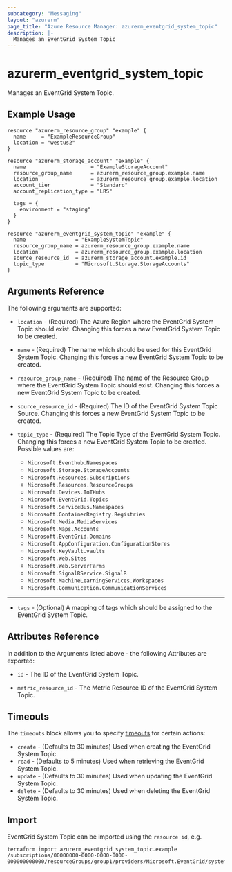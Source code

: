 ```yaml
---
subcategory: "Messaging"
layout: "azurerm"
page_title: "Azure Resource Manager: azurerm_eventgrid_system_topic"
description: |-
  Manages an EventGrid System Topic
---
```


# azurerm_eventgrid_system_topic

Manages an EventGrid System Topic.

## Example Usage

```hcl
resource "azurerm_resource_group" "example" {
  name     = "ExampleResourceGroup"
  location = "westus2"
}

resource "azurerm_storage_account" "example" {
  name                     = "ExampleStorageAccount"
  resource_group_name      = azurerm_resource_group.example.name
  location                 = azurerm_resource_group.example.location
  account_tier             = "Standard"
  account_replication_type = "LRS"

  tags = {
    environment = "staging"
  }
}

resource "azurerm_eventgrid_system_topic" "example" {
  name                = "ExampleSystemTopic"
  resource_group_name = azurerm_resource_group.example.name
  location            = azurerm_resource_group.example.location
  source_resource_id  = azurerm_storage_account.example.id
  topic_type          = "Microsoft.Storage.StorageAccounts"
}
```

## Arguments Reference

The following arguments are supported:

* `location` - (Required) The Azure Region where the EventGrid System Topic should exist. Changing this forces a new EventGrid System Topic to be created.

* `name` - (Required) The name which should be used for this EventGrid System Topic. Changing this forces a new EventGrid System Topic to be created.

* `resource_group_name` - (Required) The name of the Resource Group where the EventGrid System Topic should exist. Changing this forces a new EventGrid System Topic to be created.

* `source_resource_id` - (Required) The ID of the EventGrid System Topic Source. Changing this forces a new EventGrid System Topic to be created.

* `topic_type` - (Required) The Topic Type of the EventGrid System Topic. Changing this forces a new EventGrid System Topic to be created. Possible values are:
  * `Microsoft.Eventhub.Namespaces`
  * `Microsoft.Storage.StorageAccounts`
  * `Microsoft.Resources.Subscriptions`
  * `Microsoft.Resources.ResourceGroups`
  * `Microsoft.Devices.IoTHubs`
  * `Microsoft.EventGrid.Topics`
  * `Microsoft.ServiceBus.Namespaces`
  * `Microsoft.ContainerRegistry.Registries`
  * `Microsoft.Media.MediaServices`
  * `Microsoft.Maps.Accounts`
  * `Microsoft.EventGrid.Domains`
  * `Microsoft.AppConfiguration.ConfigurationStores`
  * `Microsoft.KeyVault.vaults`
  * `Microsoft.Web.Sites`
  * `Microsoft.Web.ServerFarms`
  * `Microsoft.SignalRService.SignalR`
  * `Microsoft.MachineLearningServices.Workspaces`
  * `Microsoft.Communication.CommunicationServices`
---

* `tags` - (Optional) A mapping of tags which should be assigned to the EventGrid System Topic.

## Attributes Reference

In addition to the Arguments listed above - the following Attributes are exported: 

* `id` - The ID of the EventGrid System Topic.

* `metric_resource_id` - The Metric Resource ID of the EventGrid System Topic.

## Timeouts

The `timeouts` block allows you to specify [timeouts](https://www.terraform.io/docs/configuration/resources.html#timeouts) for certain actions:

* `create` - (Defaults to 30 minutes) Used when creating the EventGrid System Topic.
* `read` - (Defaults to 5 minutes) Used when retrieving the EventGrid System Topic.
* `update` - (Defaults to 30 minutes) Used when updating the EventGrid System Topic.
* `delete` - (Defaults to 30 minutes) Used when deleting the EventGrid System Topic.

## Import

EventGrid System Topic can be imported using the `resource id`, e.g.

```shell
terraform import azurerm_eventgrid_system_topic.example /subscriptions/00000000-0000-0000-0000-000000000000/resourceGroups/group1/providers/Microsoft.EventGrid/systemTopics/systemTopic1
```

